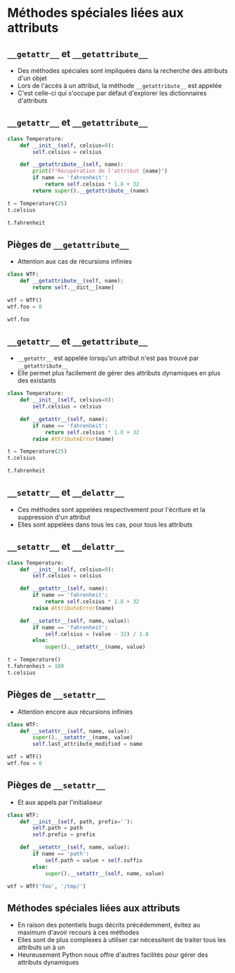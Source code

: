 # Méthodes spéciales liées aux attributs

## `__getattr__` et `__getattribute__`

* Des méthodes spéciales sont impliquées dans la recherche des attributs d'un objet
* Lors de l'accès à un attribut, la méthode `__getattribute__` est appelée
* C'est celle-ci qui s'occupe par défaut d'explorer les dictionnaires d'attributs

## `__getattr__` et `__getattribute__`

```python
class Temperature:
    def __init__(self, celsius=0):
        self.celsius = celsius

    def __getattribute__(self, name):
        print(f"Récupération de l'attribut {name}")
        if name == 'fahrenheit':
            return self.celsius * 1.8 + 32
        return super().__getattribute__(name)

t = Temperature(25)
t.celsius
```

```python
t.fahrenheit
```

## Pièges de `__getattribute__`

* Attention aux cas de récursions infinies

```python
class WTF:
    def __getattribute__(self, name):
        return self.__dict__[name]

wtf = WTF()
wtf.foo = 0
```

```python
wtf.foo
```

## `__getattr__` et `__getattribute__`

* `__getattr__` est appelée lorsqu'un attribut n'est pas trouvé par `__getattribute__`
* Elle permet plus facilement de gérer des attributs dynamiques en plus des existants

```python
class Temperature:
    def __init__(self, celsius=0):
        self.celsius = celsius

    def __getattr__(self, name):
        if name == 'fahrenheit':
            return self.celsius * 1.8 + 32
        raise AttributeError(name)

t = Temperature(25)
t.celsius
```

```python
t.fahrenheit
```

## `__setattr__` et `__delattr__`

* Ces méthodes sont appelées respectivement pour l'écriture et la suppression d'un attribut
* Elles sont appelées dans tous les cas, pour tous les attributs

## `__setattr__` et `__delattr__`

```python
class Temperature:
    def __init__(self, celsius=0):
        self.celsius = celsius

    def __getattr__(self, name):
        if name == 'fahrenheit':
            return self.celsius * 1.8 + 32
        raise AttributeError(name)

    def __setattr__(self, name, value):
        if name == 'fahrenheit':
            self.celsius = (value - 32) / 1.8
        else:
            super().__setattr__(name, value)

t = Temperature()
t.fahrenheit = 100
t.celsius
```

## Pièges de `__setattr__`

* Attention encore aux récursions infinies

```python
class WTF:
    def __setattr__(self, name, value):
        super().__setattr__(name, value)
        self.last_attribute_modified = name

wtf = WTF()
wtf.foo = 0
```

## Pièges de `__setattr__`

* Et aux appels par l'initialiseur

```python
class WTF:
    def __init__(self, path, prefix=''):
        self.path = path
        self.prefix = prefix

    def __setattr__(self, name, value):
        if name == 'path':
            self.path = value + self.suffix
        else:
            super().__setattr__(self, name, value)

wtf = WTF('foo', '/tmp/')
```

## Méthodes spéciales liées aux attributs

* En raison des potentiels bugs décrits précédemment, évitez au maximum d'avoir recours à ces méthodes
* Elles sont de plus complexes à utiliser car nécessitent de traiter tous les attributs un à un
* Heureusement Python nous offre d'autres facilités pour gérer des attributs dynamiques

